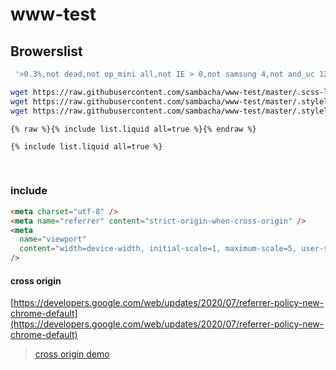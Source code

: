# www-test

## Browerslist

```bash
 '>0.3%,not dead,not op_mini all,not IE > 0,not samsung 4,not and_uc 12.12'
 ```

```bash
wget https://raw.githubusercontent.com/sambacha/www-test/master/.scss-lint.yml
wget https://raw.githubusercontent.com/sambacha/www-test/master/.stylelint.config.js
wget https://raw.githubusercontent.com/sambacha/www-test/master/.stylelintrc
```

```liquid
{% raw %}{% include list.liquid all=true %}{% endraw %}
```

```liquid
{% include list.liquid all=true %}
```

<br>

### include

```html
<meta charset="utf-8" />
<meta name="referrer" content="strict-origin-when-cross-origin" />
<meta
  name="viewport"
  content="width=device-width, initial-scale=1, maximum-scale=5, user-scalable=no"
/>
```

#### cross origin

[https://developers.google.com/web/updates/2020/07/referrer-policy-new-chrome-default](https://developers.google.com/web/updates/2020/07/referrer-policy-new-chrome-default)

> [cross origin demo](https://site-one-dot-referrer-demo-280711.ey.r.appspot.com/stuff/detail?tag=red&p=p2)
